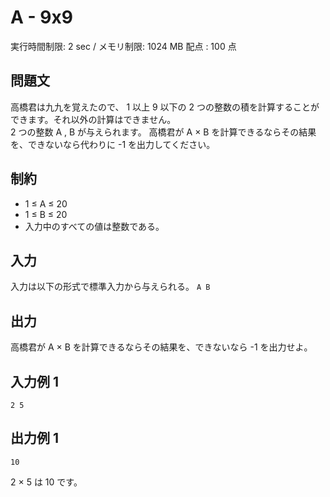 # A - 9x9 

実行時間制限: 2 sec / メモリ制限: 1024 MB
配点 : 100 点

## 問題文
高橋君は九九を覚えたので、 1 以上 9 以下の 2 つの整数の積を計算することができます。それ以外の計算はできません。  
2 つの整数 A , B が与えられます。 高橋君が A × B を計算できるならその結果を、できないなら代わりに -1 を出力してください。 

## 制約

- 1 ≤ A ≤ 20
- 1 ≤ B ≤ 20
- 入力中のすべての値は整数である。 

## 入力

入力は以下の形式で標準入力から与えられる。
`A B`

## 出力

高橋君が A × B を計算できるならその結果を、できないなら -1 を出力せよ。 

## 入力例 1

`2 5`

## 出力例 1

`10`

2 × 5 は 10 です。
